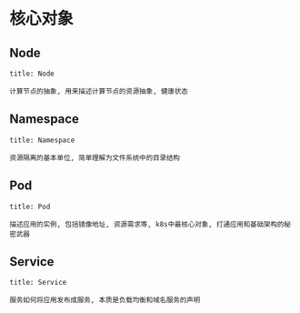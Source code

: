 # 核心对象
## Node

~~~ad-primary
title: Node

计算节点的抽象, 用来描述计算节点的资源抽象, 健康状态
~~~

## Namespace

~~~ad-grey
title: Namespace

资源隔离的基本单位, 简单理解为文件系统中的目录结构
~~~

## Pod

~~~ad-success
title: Pod

描述应用的实例, 包括镜像地址, 资源需求等, k8s中最核心对象, 打通应用和基础架构的秘密武器
~~~

## Service

~~~ad-danger
title: Service

服务如何将应用发布成服务, 本质是负载均衡和域名服务的声明
~~~


